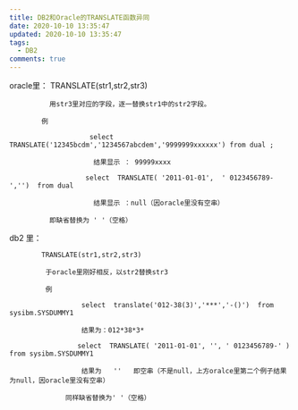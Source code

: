 ```yaml
---
title: DB2和Oracle的TRANSLATE函数异同
date: 2020-10-10 13:35:47
updated: 2020-10-10 13:35:47
tags:
  - DB2
comments: true
---
```

oracle里：
             TRANSLATE(str1,str2,str3)

              用str3里对应的字段，逐一替换str1中的str2字段。

            例  

                        select  TRANSLATE('12345bcdm','1234567abcdem','9999999xxxxxx') from dual ;

                         结果显示 ： 99999xxxx

                       select  TRANSLATE( '2011-01-01',  ' 0123456789-','')  from dual

                         结果显示 ：null（因oracle里没有空串）

              即缺省替换为 ' '（空格）

db2 里：

            TRANSLATE(str1,str2,str3)

             于oracle里刚好相反，以str2替换str3

             例

                      select  translate('012-38(3)','***','-()')  from sysibm.SYSDUMMY1

                      结果为：012*38*3*

                     select  TRANSLATE( '2011-01-01', '', ' 0123456789-' )  from sysibm.SYSDUMMY1  

                      结果为   ''   即空串（不是null，上方oralce里第二个例子结果为null，因oracle里没有空串）

                  同样缺省替换为' '（空格）